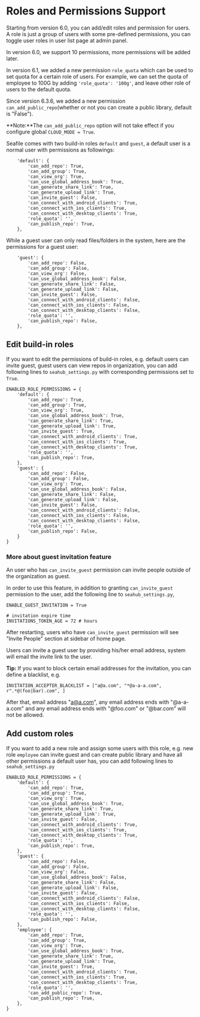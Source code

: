 # Roles and Permissions Support

Starting from version 6.0, you can add/edit roles and permission for users. A role is just a group of users with some pre-defined permissions, you can toggle user roles in user list page at admin panel.

In version 6.0, we support 10 permissions, more permissions will be added later.

In version 6.1, we added a new permission `role_quota` which can be used to set quota for a certain role of users. For example, we can set the quota of employee to 100G by adding `'role_quota': '100g'`, and leave other role of users to the default quota.

Since version 6.3.6, we added a new permission `can_add_public_repo`(whether or not you can create a public library, default is "False").

**Note:**The `can_add_public_repo` option will not take effect if you configure global `CLOUD_MODE = True`.

Seafile comes with two build-in roles `default` and `guest`, a default user is a normal user with permissions as followings:
```
    'default': {
        'can_add_repo': True,
        'can_add_group': True,
        'can_view_org': True,
        'can_use_global_address_book': True,
        'can_generate_share_link': True,
        'can_generate_upload_link': True,
        'can_invite_guest': False,
        'can_connect_with_android_clients': True,
        'can_connect_with_ios_clients': True,
        'can_connect_with_desktop_clients': True,
        'role_quota': '',
        'can_publish_repo': True,
    },
```

While a guest user can only read files/folders in the system, here are the permissions for a guest user:
```
    'guest': {
        'can_add_repo': False,
        'can_add_group': False,
        'can_view_org': False,
        'can_use_global_address_book': False,
        'can_generate_share_link': False,
        'can_generate_upload_link': False,
        'can_invite_guest': False,
        'can_connect_with_android_clients': False,
        'can_connect_with_ios_clients': False,
        'can_connect_with_desktop_clients': False,
        'role_quota': '',
        'can_publish_repo': False,
    },
```

## Edit build-in roles

If you want to edit the permissions of build-in roles, e.g. default users can invite guest, guest users can view repos in organization, you can add following lines to `seahub_settings.py` with corresponding permissions set to `True`.

```
ENABLED_ROLE_PERMISSIONS = {
    'default': {
        'can_add_repo': True,
        'can_add_group': True,
        'can_view_org': True,
        'can_use_global_address_book': True,
        'can_generate_share_link': True,
        'can_generate_upload_link': True,
        'can_invite_guest': True,
        'can_connect_with_android_clients': True,
        'can_connect_with_ios_clients': True,
        'can_connect_with_desktop_clients': True,
        'role_quota': '',
        'can_publish_repo': True,
    },
    'guest': {
        'can_add_repo': False,
        'can_add_group': False,
        'can_view_org': True,
        'can_use_global_address_book': False,
        'can_generate_share_link': False,
        'can_generate_upload_link': False,
        'can_invite_guest': False,
        'can_connect_with_android_clients': False,
        'can_connect_with_ios_clients': False,
        'can_connect_with_desktop_clients': False,
        'role_quota': '',
        'can_publish_repo': False,
    }
}
```

### More about guest invitation feature

An user who has `can_invite_guest` permission can invite people outside of the organization as guest.

In order to use this feature, in addition to granting `can_invite_guest` permission to the user, add the  following line to `seahub_settings.py`,

```
ENABLE_GUEST_INVITATION = True

# invitation expire time
INVITATIONS_TOKEN_AGE = 72 # hours
```

After restarting, users who have `can_invite_guest` permission will see "Invite People" section at sidebar of home page.

Users can invite a guest user by providing his/her email address, system will email the invite link to the user.

**Tip:** If you want to block certain email addresses for the invitation, you can define a blacklist, e.g.

```
INVITATION_ACCEPTER_BLACKLIST = ["a@a.com", "*@a-a-a.com", r".*@(foo|bar).com", ]
```

After that, email address "a@a.com", any email address ends with "@a-a-a.com" and any email address ends with "@foo.com" or "@bar.com" will not be allowed.


## Add custom roles

If you want to add a new role and assign some users with this role, e.g. new role `employee` can invite guest and can create public library and have all other permissions a default user has, you can add following lines to `seahub_settings.py`

```
ENABLED_ROLE_PERMISSIONS = {
    'default': {
        'can_add_repo': True,
        'can_add_group': True,
        'can_view_org': True,
        'can_use_global_address_book': True,
        'can_generate_share_link': True,
        'can_generate_upload_link': True,
        'can_invite_guest': False,
        'can_connect_with_android_clients': True,
        'can_connect_with_ios_clients': True,
        'can_connect_with_desktop_clients': True,
        'role_quota': '',
        'can_publish_repo': True,
    },
    'guest': {
        'can_add_repo': False,
        'can_add_group': False,
        'can_view_org': False,
        'can_use_global_address_book': False,
        'can_generate_share_link': False,
        'can_generate_upload_link': False,
        'can_invite_guest': False,
        'can_connect_with_android_clients': False,
        'can_connect_with_ios_clients': False,
        'can_connect_with_desktop_clients': False,
        'role_quota': '',
        'can_publish_repo': False,
    },
    'employee': {
        'can_add_repo': True,
        'can_add_group': True,
        'can_view_org': True,
        'can_use_global_address_book': True,
        'can_generate_share_link': True,
        'can_generate_upload_link': True,
        'can_invite_guest': True,
        'can_connect_with_android_clients': True,
        'can_connect_with_ios_clients': True,
        'can_connect_with_desktop_clients': True,
        'role_quota': '',
        'can_add_public_repo': True,
        'can_publish_repo': True,
    },
}
```

